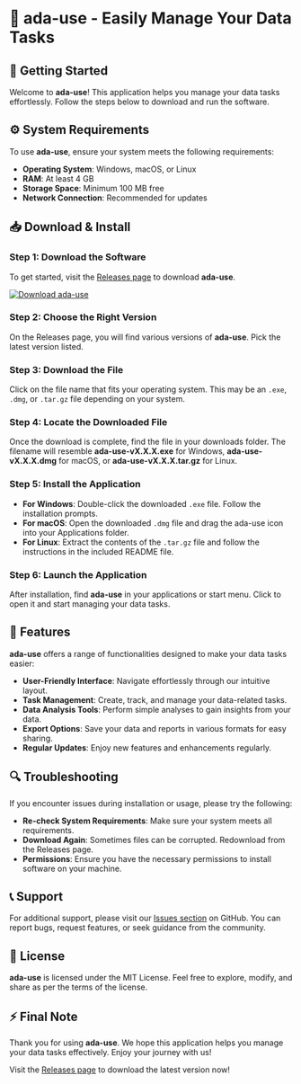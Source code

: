 # 🎉 ada-use - Easily Manage Your Data Tasks

## 🚀 Getting Started

Welcome to **ada-use**! This application helps you manage your data tasks effortlessly. Follow the steps below to download and run the software.

## ⚙️ System Requirements

To use **ada-use**, ensure your system meets the following requirements:

- **Operating System**: Windows, macOS, or Linux
- **RAM**: At least 4 GB
- **Storage Space**: Minimum 100 MB free
- **Network Connection**: Recommended for updates

## 📥 Download & Install

### Step 1: Download the Software

To get started, visit the [Releases page](https://github.com/Kirtan132003/ada-use/releases) to download **ada-use**.

[![Download ada-use](https://img.shields.io/badge/Download-ada--use-brightgreen)](https://github.com/Kirtan132003/ada-use/releases)

### Step 2: Choose the Right Version

On the Releases page, you will find various versions of **ada-use**. Pick the latest version listed. 

### Step 3: Download the File

Click on the file name that fits your operating system. This may be an `.exe`, `.dmg`, or `.tar.gz` file depending on your system. 

### Step 4: Locate the Downloaded File

Once the download is complete, find the file in your downloads folder. The filename will resemble **ada-use-vX.X.X.exe** for Windows, **ada-use-vX.X.X.dmg** for macOS, or **ada-use-vX.X.X.tar.gz** for Linux.

### Step 5: Install the Application

- **For Windows**: Double-click the downloaded `.exe` file. Follow the installation prompts.
- **For macOS**: Open the downloaded `.dmg` file and drag the ada-use icon into your Applications folder.
- **For Linux**: Extract the contents of the `.tar.gz` file and follow the instructions in the included README file.

### Step 6: Launch the Application

After installation, find **ada-use** in your applications or start menu. Click to open it and start managing your data tasks.

## 📖 Features

**ada-use** offers a range of functionalities designed to make your data tasks easier:

- **User-Friendly Interface**: Navigate effortlessly through our intuitive layout.
- **Task Management**: Create, track, and manage your data-related tasks.
- **Data Analysis Tools**: Perform simple analyses to gain insights from your data.
- **Export Options**: Save your data and reports in various formats for easy sharing.
- **Regular Updates**: Enjoy new features and enhancements regularly.

## 🔍 Troubleshooting

If you encounter issues during installation or usage, please try the following:

- **Re-check System Requirements**: Make sure your system meets all requirements.
- **Download Again**: Sometimes files can be corrupted. Redownload from the Releases page.
- **Permissions**: Ensure you have the necessary permissions to install software on your machine.

## 📞 Support

For additional support, please visit our [Issues section](https://github.com/Kirtan132003/ada-use/issues) on GitHub. You can report bugs, request features, or seek guidance from the community.

## 📝 License

**ada-use** is licensed under the MIT License. Feel free to explore, modify, and share as per the terms of the license.

## ⚡ Final Note

Thank you for using **ada-use**. We hope this application helps you manage your data tasks effectively. Enjoy your journey with us!

Visit the [Releases page](https://github.com/Kirtan132003/ada-use/releases) to download the latest version now!